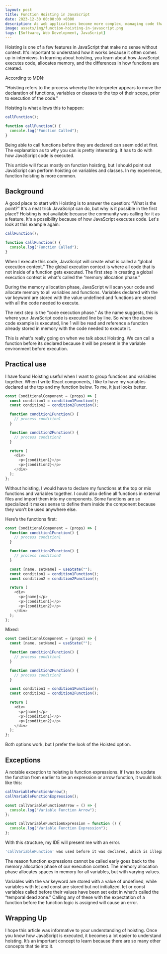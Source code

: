 ```yaml
---
layout: post
title: Function Hoisting in JavaScript
date: 2023-12-30 00:00:00 +0300
description: As web applications become more complex, managing code that interacts with APIs can become a challenge. TypeScript can help by providing type checking and other features that improve reliability and maintainability.
image: assets/img/function-hoisting-in-javascript.png
tags: [Software, Web Development, JavaScript]
---
```


Hoisting is one of a few features in JavaScript that make no sense without context. It's important to understand how it works because it often comes up in interviews. In learning about hoisting, you learn about how JavaScript executes code, allocates memory, and the differences in how functions are created.

According to MDN:

"Hoisting refers to the process whereby the interpreter appears to move the declaration of functions, variables or classes to the top of their scope, prior to execution of the code."

Hoisting is what allows this to happen:

```javascript
callFunction();

function callFunction() {
  console.log("Function Called");
}
```

Being able to call functions before they are declared can seem odd at first. The explanation as to why you can is pretty interesting. It has to do with how JavaScript code is executed.

This article will focus mostly on function hoisting, but I should point out JavaScript can perform hoisting on variables and classes. In my experience, function hoisting is more common.

## Background

A good place to start with Hoisting is to answer the question: “What is the point?” It's a neat trick JavaScript can do, but why is it possible in the first place? Hoisting is not available because the community was calling for it as a feature. It's a possibility because of how JavaScript executes code. Let's look at this example again:

```javascript
callFunction();

function callFunction() {
  console.log("Function Called");
}
```

When I execute this code, JavaScript will create what is called a “global execution context.” The global execution context is where all code that is not inside of a function gets executed. The first step in creating a global execution context is what's called the “memory allocation phase.”

During the memory allocation phase, JavaScript will scan your code and allocate memory to all variables and functions. Variables declared with the var keyword are stored with the value undefined and functions are stored with all the code needed to execute.

The next step is the “code execution phase.” As the name suggests, this is where your JavaScript code is executed line by line. So when the above code example is executed, line 1 will be read and reference a function already stored in memory with the code needed to execute it.

This is what's really going on when we talk about Hoisting. We can call a function before its declared because it will be present in the variable environment before execution.

## Practical use

I have found Hoisting useful when I want to group functions and variables together. When I write React components, I like to have my variables declared at the top and my function below. To me, it just looks better.

```javascript
const ConditionalComponent = (props) => {
  const condition1 = condition1Function();
  const condition2 = condition2Function();

  function condition1Function() {
    // process condition1
  }

  function condition2Function() {
    // process condition2
  }

  return (
    <div>
      <p>{condition1}</p>
      <p>{condition2}</p>
    </div>
  );
};
```

Without hoisting, I would have to declare my functions at the top or mix functions and variables together. I could also define all functions in external files and import them into my components. Some functions are so specialized it makes sense to define them inside the component because they won't be used anywhere else.

Here’s the functions first:

```javascript
const ConditionalComponent = (props) => {
  function condition1Function() {
    // process condition1
  }

  function condition2Function() {
    // process condition2
  }

  const [name, setName] = useState("");
  const condition1 = condition1Function();
  const condition2 = condition2Function();

  return (
    <div>
      <p>{name}</p>
      <p>{condition1}</p>
      <p>{condition2}</p>
    </div>
  );
};
```

Mixed:

```javascript
const ConditionalComponent = (props) => {
  const [name, setName] = useState("");

  function condition1Function() {
    // process condition1
  }

  function condition2Function() {
    // process condition2
  }

  const condition1 = condition1Function();
  const condition2 = condition2Function();

  return (
    <div>
      <p>{name}</p>
      <p>{condition1}</p>
      <p>{condition2}</p>
    </div>
  );
};
```

Both options work, but I prefer the look of the Hoisted option.

## Exceptions

A notable exception to hoisting is function expressions. If I was to update the function from earlier to be an expression or arrow function, it would look like this:

```javascript
callVariableFunctionArrow();
callVariableFunctionExpression();

const callVariableFunctionArrow = () => {
  console.log("Variable Function Arrow");
};

const callVariableFunctionExpression = function () {
  console.log("Variable Function Expression");
};
```

With this structure, my IDE will present me with an error.

```bash
'callVariableFunction' was used before it was declared, which is illegal for 'const' variables.
```

The reason function expressions cannot be called early goes back to the memory allocation phase of our execution context. The memory allocation phase allocates spaces in memory for all variables, but with varying values.

Variables with the var keyword are stored with a value of undefined, while variables with let and const are stored but not initialized. let or const variables called before their values have been set exist in what's called the “temporal dead zone.” Calling any of these with the expectation of a function before the function logic is assigned will cause an error.

## Wrapping Up

I hope this article was informative to your understanding of hoisting. Once you know how JavaScript is executed, it becomes a lot easier to understand hoisting. It’s an important concept to learn because there are so many other concepts that tie into it.
